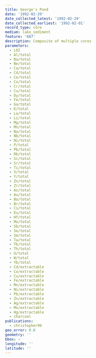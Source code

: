 ```yaml
---
title: George's Pond
date: '1992-02-29'
date_collected_latest: '1992-02-29'
date_collected_earliest: '1992-02-01'
record_type: core
medium: lake_sediment
feature: '687'
description: Composite of multiple cores
parameters:
  - LOI
  - Al/total
  - Ba/total
  - Be/total
  - Ca/total
  - Cd/total
  - Ce/total
  - Co/total
  - Cr/total
  - Cu/total
  - Dy/total
  - Fe/total
  - Ga/total
  - K/total
  - La/total
  - Li/total
  - Mg/total
  - Mn/total
  - Na/total
  - Nb/total
  - Ni/total
  - P/total
  - Pb/total
  - Rb/total
  - Sc/total
  - Sr/total
  - Ti/total
  - V/total
  - Y/total
  - Zn/total
  - Zr/total
  - As/total
  - Au/total
  - Ba/total
  - Br/total
  - Cs/total
  - Eu/total
  - Hf/total
  - Mo/total
  - Sb/total
  - Se/total
  - Sm/total
  - Ta/total
  - Tb/total
  - Th/total
  - U/total
  - W/total
  - Yb/total
  - Cd/extractable
  - Co/extractable
  - Cu/extractable
  - Fe/extractable
  - Mn/extractable
  - Ni/extractable
  - Pb/extractable
  - Zn/extractable
  - Ag/extractable
  - Mo/extractable
  - Hg/extractable
  - charcoal
publications:
  - christopher99
geo_error: 0.0
geometry: ''
bbox: ~
longitude: ''
latitude: ''
---
```


